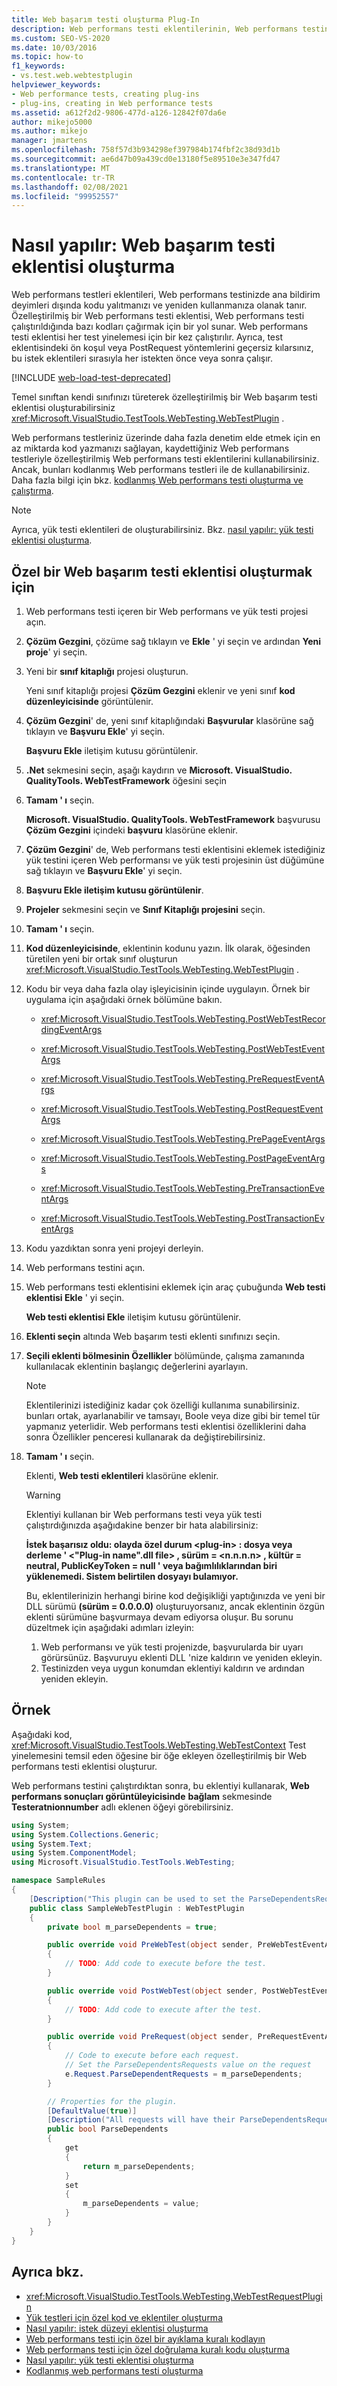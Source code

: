 ```yaml
---
title: Web başarım testi oluşturma Plug-In
description: Web performans testi eklentilerinin, Web performans testinizde ana bildirim deyimleri dışında kodu yeniden kullanmanıza nasıl olanak sağladığını öğrenin.
ms.custom: SEO-VS-2020
ms.date: 10/03/2016
ms.topic: how-to
f1_keywords:
- vs.test.web.webtestplugin
helpviewer_keywords:
- Web performance tests, creating plug-ins
- plug-ins, creating in Web performance tests
ms.assetid: a612f2d2-9806-477d-a126-12842f07da6e
author: mikejo5000
ms.author: mikejo
manager: jmartens
ms.openlocfilehash: 758f57d3b934298ef397984b174fbf2c38d93d1b
ms.sourcegitcommit: ae6d47b09a439cd0e13180f5e89510e3e347fd47
ms.translationtype: MT
ms.contentlocale: tr-TR
ms.lasthandoff: 02/08/2021
ms.locfileid: "99952557"
---
```

# <a name="how-to-create-a-web-performance-test-plug-in"></a>Nasıl yapılır: Web başarım testi eklentisi oluşturma

Web performans testleri eklentileri, Web performans testinizde ana bildirim deyimleri dışında kodu yalıtmanızı ve yeniden kullanmanıza olanak tanır. Özelleştirilmiş bir Web performans testi eklentisi, Web performans testi çalıştırıldığında bazı kodları çağırmak için bir yol sunar. Web performans testi eklentisi her test yinelemesi için bir kez çalıştırılır. Ayrıca, test eklentisindeki ön koşul veya PostRequest yöntemlerini geçersiz kılarsınız, bu istek eklentileri sırasıyla her istekten önce veya sonra çalışır.

[!INCLUDE [web-load-test-deprecated](includes/web-load-test-deprecated.md)]

Temel sınıftan kendi sınıfınızı türeterek özelleştirilmiş bir Web başarım testi eklentisi oluşturabilirsiniz <xref:Microsoft.VisualStudio.TestTools.WebTesting.WebTestPlugin> .

Web performans testleriniz üzerinde daha fazla denetim elde etmek için en az miktarda kod yazmanızı sağlayan, kaydettiğiniz Web performans testleriyle özelleştirilmiş Web performans testi eklentilerini kullanabilirsiniz. Ancak, bunları kodlanmış Web performans testleri ile de kullanabilirsiniz. Daha fazla bilgi için bkz. [kodlanmış Web performans testi oluşturma ve çalıştırma](../test/generate-and-run-a-coded-web-performance-test.md).

> [!NOTE]
> Ayrıca, yük testi eklentileri de oluşturabilirsiniz. Bkz. [nasıl yapılır: yük testi eklentisi oluşturma](../test/how-to-create-a-load-test-plug-in.md).

## <a name="to-create-a-custom-web-performance-test-plug-in"></a>Özel bir Web başarım testi eklentisi oluşturmak için

1. Web performans testi içeren bir Web performans ve yük testi projesi açın.

2. **Çözüm Gezgini**, çözüme sağ tıklayın ve **Ekle** ' yi seçin ve ardından **Yeni proje**' yi seçin.

3. Yeni bir **sınıf kitaplığı** projesi oluşturun.

   Yeni sınıf kitaplığı projesi **Çözüm Gezgini** eklenir ve yeni sınıf **kod düzenleyicisinde** görüntülenir.

4. **Çözüm Gezgini**' de, yeni sınıf kitaplığındaki **Başvurular** klasörüne sağ tıklayın ve **Başvuru Ekle**' yi seçin.

   **Başvuru Ekle** iletişim kutusu görüntülenir.

5. **.Net** sekmesini seçin, aşağı kaydırın ve **Microsoft. VisualStudio. QualityTools. WebTestFramework** öğesini seçin

6. **Tamam ' ı** seçin.

     **Microsoft. VisualStudio. QualityTools. WebTestFramework** başvurusu **Çözüm Gezgini** içindeki **başvuru** klasörüne eklenir.

7. **Çözüm Gezgini**' de, Web performans testi eklentisini eklemek istediğiniz yük testini içeren Web performansı ve yük testi projesinin üst düğümüne sağ tıklayın ve **Başvuru Ekle**' yi seçin.

8. **Başvuru Ekle iletişim kutusu görüntülenir**.

9. **Projeler** sekmesini seçin ve **Sınıf Kitaplığı projesini** seçin.

10. **Tamam ' ı** seçin.

11. **Kod düzenleyicisinde**, eklentinin kodunu yazın. İlk olarak, öğesinden türetilen yeni bir ortak sınıf oluşturun <xref:Microsoft.VisualStudio.TestTools.WebTesting.WebTestPlugin> .

12. Kodu bir veya daha fazla olay işleyicisinin içinde uygulayın. Örnek bir uygulama için aşağıdaki örnek bölümüne bakın.

    - <xref:Microsoft.VisualStudio.TestTools.WebTesting.PostWebTestRecordingEventArgs>

    - <xref:Microsoft.VisualStudio.TestTools.WebTesting.PostWebTestEventArgs>

    - <xref:Microsoft.VisualStudio.TestTools.WebTesting.PreRequestEventArgs>

    - <xref:Microsoft.VisualStudio.TestTools.WebTesting.PostRequestEventArgs>

    - <xref:Microsoft.VisualStudio.TestTools.WebTesting.PrePageEventArgs>

    - <xref:Microsoft.VisualStudio.TestTools.WebTesting.PostPageEventArgs>

    - <xref:Microsoft.VisualStudio.TestTools.WebTesting.PreTransactionEventArgs>

    - <xref:Microsoft.VisualStudio.TestTools.WebTesting.PostTransactionEventArgs>

13. Kodu yazdıktan sonra yeni projeyi derleyin.

14. Web performans testini açın.

15. Web performans testi eklentisini eklemek için araç çubuğunda **Web testi eklentisi Ekle** ' yi seçin.

     **Web testi eklentisi Ekle** iletişim kutusu görüntülenir.

16. **Eklenti seçin** altında Web başarım testi eklenti sınıfınızı seçin.

17. **Seçili eklenti bölmesinin Özellikler** bölümünde, çalışma zamanında kullanılacak eklentinin başlangıç değerlerini ayarlayın.

    > [!NOTE]
    > Eklentilerinizi istediğiniz kadar çok özelliği kullanıma sunabilirsiniz. bunları ortak, ayarlanabilir ve tamsayı, Boole veya dize gibi bir temel tür yapmanız yeterlidir. Web performans testi eklentisi özelliklerini daha sonra Özellikler penceresi kullanarak da değiştirebilirsiniz.

18. **Tamam ' ı** seçin.

     Eklenti, **Web testi eklentileri** klasörüne eklenir.

    > [!WARNING]
    > Eklentiyi kullanan bir Web performans testi veya yük testi çalıştırdığınızda aşağıdakine benzer bir hata alabilirsiniz:
    >
    > **İstek başarısız oldu: olayda özel durum \<plug-in> : dosya veya derleme ' \<"Plug-in name".dll file> , sürüm = \<n.n.n.n> , kültür = neutral, PublicKeyToken = null ' veya bağımlılıklarından biri yüklenemedi. Sistem belirtilen dosyayı bulamıyor.**
    >
    > Bu, eklentilerinizin herhangi birine kod değişikliği yaptığınızda ve yeni bir DLL sürümü **(sürüm = 0.0.0.0)** oluşturuyorsanız, ancak eklentinin özgün eklenti sürümüne başvurmaya devam ediyorsa oluşur. Bu sorunu düzeltmek için aşağıdaki adımları izleyin:
    >
    > 1. Web performansı ve yük testi projenizde, başvurularda bir uyarı görürsünüz. Başvuruyu eklenti DLL 'nize kaldırın ve yeniden ekleyin.
    > 2. Testinizden veya uygun konumdan eklentiyi kaldırın ve ardından yeniden ekleyin.

## <a name="example"></a>Örnek

Aşağıdaki kod, <xref:Microsoft.VisualStudio.TestTools.WebTesting.WebTestContext> Test yinelemesini temsil eden öğesine bir öğe ekleyen özelleştirilmiş bir Web performans testi eklentisi oluşturur.

Web performans testini çalıştırdıktan sonra, bu eklentiyi kullanarak, **Web performans sonuçları görüntüleyicisinde** **bağlam** sekmesinde **Testeratnionnumber** adlı eklenen öğeyi görebilirsiniz.

```csharp
using System;
using System.Collections.Generic;
using System.Text;
using System.ComponentModel;
using Microsoft.VisualStudio.TestTools.WebTesting;

namespace SampleRules
{
    [Description("This plugin can be used to set the ParseDependentsRequests property for each request")]
    public class SampleWebTestPlugin : WebTestPlugin
    {
        private bool m_parseDependents = true;

        public override void PreWebTest(object sender, PreWebTestEventArgs e)
        {
            // TODO: Add code to execute before the test.
        }

        public override void PostWebTest(object sender, PostWebTestEventArgs e)
        {
            // TODO: Add code to execute after the test.
        }

        public override void PreRequest(object sender, PreRequestEventArgs e)
        {
            // Code to execute before each request.
            // Set the ParseDependentsRequests value on the request
            e.Request.ParseDependentRequests = m_parseDependents;
        }

        // Properties for the plugin.
        [DefaultValue(true)]
        [Description("All requests will have their ParseDependentsRequests property set to this value")]
        public bool ParseDependents
        {
            get
            {
                return m_parseDependents;
            }
            set
            {
                m_parseDependents = value;
            }
        }
    }
}
```

## <a name="see-also"></a>Ayrıca bkz.

- <xref:Microsoft.VisualStudio.TestTools.WebTesting.WebTestRequestPlugin>
- [Yük testleri için özel kod ve eklentiler oluşturma](../test/create-custom-code-and-plug-ins-for-load-tests.md)
- [Nasıl yapılır: istek düzeyi eklentisi oluşturma](../test/how-to-create-a-request-level-plug-in.md)
- [Web performans testi için özel bir ayıklama kuralı kodlayın](../test/code-a-custom-extraction-rule-for-a-web-performance-test.md)
- [Web performans testi için özel doğrulama kuralı kodu oluşturma](../test/code-a-custom-validation-rule-for-a-web-performance-test.md)
- [Nasıl yapılır: yük testi eklentisi oluşturma](../test/how-to-create-a-load-test-plug-in.md)
- [Kodlanmış web performans testi oluşturma](../test/generate-and-run-a-coded-web-performance-test.md)
